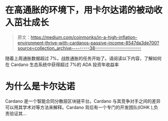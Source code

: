 # 在高通胀的环境下，用卡尔达诺的被动收入茁壮成长

> 原文：<https://medium.com/coinmonks/in-a-high-inflation-environment-thrive-with-cardanos-passive-income-8547da3de700?source=collection_archive---------38----------------------->

随着上周通胀数据超过 7%，战胜通胀的任务开始了。请阅读以下内容，了解如何在 Cardano 生态系统中获得超过 7%的 ADA 投资年收益率

# 为什么是卡尔达诺

Cardano 是一个智能合同分散层区块链平台。Cardano 与其竞争对手之间的差异可以用其学术对等方法来解释。Cardano 背后有一个专门的开发团队(IOHK ),负责验证其…